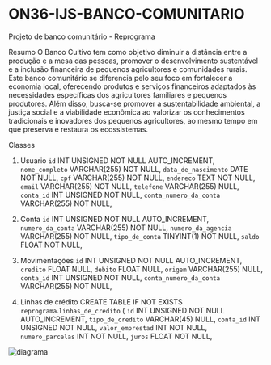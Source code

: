 # ON36-IJS-BANCO-COMUNITARIO
Projeto de banco comunitário - Reprograma

Resumo
O Banco Cultivo tem como objetivo diminuir a distância entre a produção e a mesa das pessoas, promover o desenvolvimento sustentável e a inclusão financeira de pequenos agricultores e comunidades rurais. Este banco comunitário se diferencia pelo seu foco em fortalecer a economia local, oferecendo produtos e serviços financeiros adaptados às necessidades específicas dos agricultores familiares e pequenos produtores. Além disso, busca-se promover a sustentabilidade ambiental, a justiça social e a viabilidade econômica ao valorizar os conhecimentos tradicionais e inovadores dos pequenos agricultores, ao mesmo tempo em que preserva e restaura os ecossistemas.

Classes

1. Usuario
  `id` INT UNSIGNED NOT NULL AUTO_INCREMENT,
  `nome_completo` VARCHAR(255) NOT NULL,
  `data_de_nascimento` DATE NOT NULL,
  `cpf` VARCHAR(255) NOT NULL,
  `endereco` TEXT NOT NULL,
  `email` VARCHAR(255) NOT NULL,
  `telefone` VARCHAR(255) NULL,
  `conta_id` INT UNSIGNED NOT NULL,
  `conta_numero_da_conta` VARCHAR(255) NOT NULL,

2. Conta
  `id` INT UNSIGNED NOT NULL AUTO_INCREMENT,
  `numero_da_conta` VARCHAR(255) NOT NULL,
  `numero_da_agencia` VARCHAR(255) NOT NULL,
  `tipo_de_conta` TINYINT(1) NOT NULL,
  `saldo` FLOAT NOT NULL,

3. Movimentações
  `id` INT UNSIGNED NOT NULL AUTO_INCREMENT,
  `credito` FLOAT NULL,
  `debito` FLOAT NULL,
  `origem` VARCHAR(255) NULL,
  `conta_id` INT UNSIGNED NOT NULL,
  `conta_numero_da_conta` VARCHAR(255) NOT NULL,

4. Linhas de crédito
CREATE TABLE IF NOT EXISTS `reprograma`.`linhas_de_credito` (
  `id` INT UNSIGNED NOT NULL AUTO_INCREMENT,
  `tipo_de_credito` VARCHAR(45) NULL,
  `conta_id` INT UNSIGNED NOT NULL,
  `valor_emprestad` INT NOT NULL,
  `numero_parcelas` INT NOT NULL,
  `juros` FLOAT NOT NULL,


![diagrama](https://github.com/user-attachments/assets/b48f0ede-bb5f-4a04-bde6-826b46a25b23)

